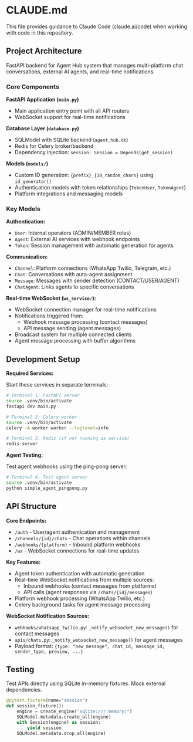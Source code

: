 # CLAUDE.md

This file provides guidance to Claude Code (claude.ai/code) when working with code in this repository.

## Project Architecture

FastAPI backend for Agent Hub system that manages multi-platform chat conversations, external AI agents, and real-time notifications.

### Core Components

**FastAPI Application (`main.py`)**
- Main application entry point with all API routers
- WebSocket support for real-time notifications

**Database Layer (`database.py`)**
- SQLModel with SQLite backend (`agent_hub.db`)
- Redis for Celery broker/backend
- Dependency injection: `session: Session = Depends(get_session)`

**Models (`models/`)**
- Custom ID generation: `{prefix}_{10_random_chars}` using `id_generator()`
- Authentication models with token relationships (`TokenUser`, `TokenAgent`)
- Platform integrations and messaging models

### Key Models

**Authentication:**
- `User`: Internal operators (ADMIN/MEMBER roles)
- `Agent`: External AI services with webhook endpoints
- `Token`: Session management with automatic generation for agents

**Communication:**
- `Channel`: Platform connections (WhatsApp Twilio, Telegram, etc.)
- `Chat`: Conversations with auto-agent assignment
- `Message`: Messages with sender detection (CONTACT/USER/AGENT)
- `ChatAgent`: Links agents to specific conversations

**Real-time WebSocket (`ws_service/`):**
- WebSocket connection manager for real-time notifications
- Notifications triggered from:
  - Webhook message processing (contact messages)
  - API message sending (agent messages)
- Broadcast system for multiple connected clients
- Agent message processing with buffer algorithms

## Development Setup

**Required Services:**

Start these services in separate terminals:

```bash
# Terminal 1: FastAPI server
source .venv/bin/activate
fastapi dev main.py

# Terminal 2: Celery worker
source .venv/bin/activate
celery -A worker worker --loglevel=info

# Terminal 3: Redis (if not running as service)
redis-server
```

**Agent Testing:**

Test agent webhooks using the ping-pong server:

```bash
# Terminal 4: Test agent server
source .venv/bin/activate
python simple_agent_pingpong.py
```

## API Structure

**Core Endpoints:**
- `/auth` - User/agent authentication and management
- `/channels/{id}/chats` - Chat operations within channels
- `/webhooks/{platform}` - Inbound platform webhooks
- `/ws` - WebSocket connections for real-time updates

**Key Features:**
- Agent token authentication with automatic generation
- Real-time WebSocket notifications from multiple sources:
  - Inbound webhooks (contact messages from platforms)
  - API calls (agent responses via `/chats/{id}/messages`)
- Platform webhook processing (WhatsApp Twilio, etc.)
- Celery background tasks for agent message processing

**WebSocket Notification Sources:**
- `webhooks/whatsapp_twilio.py`: `_notify_websocket_new_message()` for contact messages
- `apis/chats.py`: `_notify_websocket_new_message()` for agent messages
- Payload format: `{type: "new_message", chat_id, message_id, sender_type, preview, ...}`

## Testing

Test APIs directly using SQLite in-memory fixtures. Mock external dependencies.

```python
@pytest.fixture(name="session")
def session_fixture():
    engine = create_engine("sqlite:///:memory:")
    SQLModel.metadata.create_all(engine)
    with Session(engine) as session:
        yield session
    SQLModel.metadata.drop_all(engine)
```
